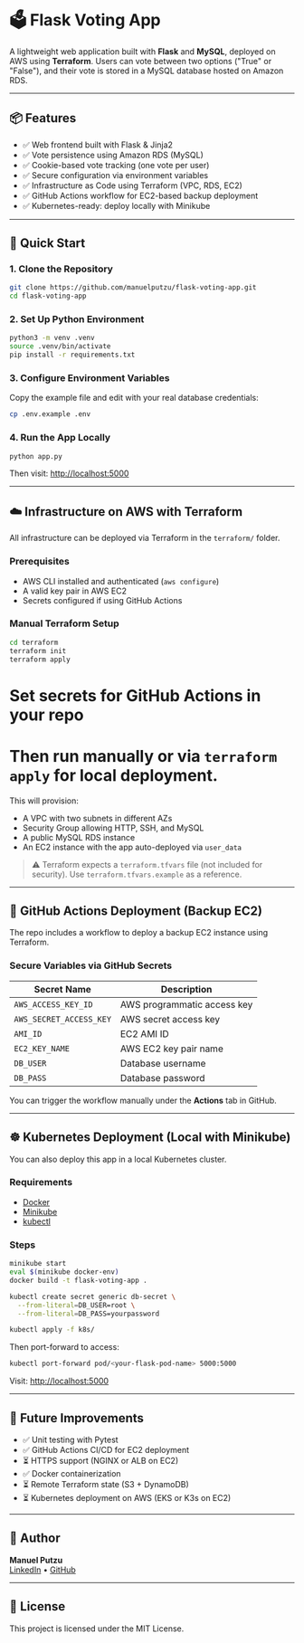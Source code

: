 # 🗳️ Flask Voting App

A lightweight web application built with **Flask** and **MySQL**, deployed on AWS using **Terraform**. Users can vote between two options ("True" or "False"), and their vote is stored in a MySQL database hosted on Amazon RDS.

---

## 📦 Features

- ✅ Web frontend built with Flask & Jinja2  
- ✅ Vote persistence using Amazon RDS (MySQL)  
- ✅ Cookie-based vote tracking (one vote per user)  
- ✅ Secure configuration via environment variables  
- ✅ Infrastructure as Code using Terraform (VPC, RDS, EC2)  
- ✅ GitHub Actions workflow for EC2-based backup deployment  
- ✅ Kubernetes-ready: deploy locally with Minikube  

---

## 🚀 Quick Start

### 1. Clone the Repository

```bash
git clone https://github.com/manuelputzu/flask-voting-app.git
cd flask-voting-app
```

### 2. Set Up Python Environment

```bash
python3 -m venv .venv
source .venv/bin/activate
pip install -r requirements.txt
```

### 3. Configure Environment Variables

Copy the example file and edit with your real database credentials:

```bash
cp .env.example .env
```

### 4. Run the App Locally

```bash
python app.py
```

Then visit: [http://localhost:5000](http://localhost:5000)

---

## ☁️ Infrastructure on AWS with Terraform

All infrastructure can be deployed via Terraform in the `terraform/` folder.

### Prerequisites

- AWS CLI installed and authenticated (`aws configure`)
- A valid key pair in AWS EC2
- Secrets configured if using GitHub Actions

### Manual Terraform Setup

```bash
cd terraform
terraform init
terraform apply
```

# Set secrets for GitHub Actions in your repo
# Then run manually or via `terraform apply` for local deployment.

This will provision:

- A VPC with two subnets in different AZs  
- Security Group allowing HTTP, SSH, and MySQL  
- A public MySQL RDS instance  
- An EC2 instance with the app auto-deployed via `user_data`  

> ⚠️ Terraform expects a `terraform.tfvars` file (not included for security). Use `terraform.tfvars.example` as a reference.

---

## 🤖 GitHub Actions Deployment (Backup EC2)

The repo includes a workflow to deploy a backup EC2 instance using Terraform.

### Secure Variables via GitHub Secrets

| Secret Name              | Description                   |
|--------------------------|-------------------------------|
| `AWS_ACCESS_KEY_ID`      | AWS programmatic access key   |
| `AWS_SECRET_ACCESS_KEY`  | AWS secret access key         |
| `AMI_ID`                 | EC2 AMI ID                    |
| `EC2_KEY_NAME`           | AWS EC2 key pair name         |
| `DB_USER`                | Database username             |
| `DB_PASS`                | Database password             |

You can trigger the workflow manually under the **Actions** tab in GitHub.

---

## ☸️ Kubernetes Deployment (Local with Minikube)

You can also deploy this app in a local Kubernetes cluster.

### Requirements

- [Docker](https://www.docker.com/)  
- [Minikube](https://minikube.sigs.k8s.io/)  
- [kubectl](https://kubernetes.io/)  

### Steps

```bash
minikube start
eval $(minikube docker-env)
docker build -t flask-voting-app .

kubectl create secret generic db-secret \
  --from-literal=DB_USER=root \
  --from-literal=DB_PASS=yourpassword

kubectl apply -f k8s/
```

Then port-forward to access:

```bash
kubectl port-forward pod/<your-flask-pod-name> 5000:5000
```

Visit: [http://localhost:5000](http://localhost:5000)

---

## 🧪 Future Improvements

- ✅ Unit testing with Pytest  
- ✅ GitHub Actions CI/CD for EC2 deployment  
- ⏳ HTTPS support (NGINX or ALB on EC2)  
- ✅ Docker containerization  
- ⏳ Remote Terraform state (S3 + DynamoDB)  
- ⏳ Kubernetes deployment on AWS (EKS or K3s on EC2)  

---

## 👤 Author

**Manuel Putzu**  
[LinkedIn](https://www.linkedin.com/) • [GitHub](https://github.com/manuelputzu)

---

## 📄 License

This project is licensed under the MIT License.
